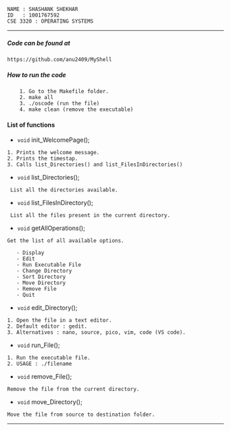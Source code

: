 ```
NAME : SHASHANK SHEKHAR
ID   : 1001767592
CSE 3320 : OPERATING SYSTEMS
```
---

##### Code can be found at

```
https://github.com/anu2409/MyShell
```

##### How to run the code

```
    1. Go to the Makefile folder.
    2. make all
    3. ./oscode (run the file)
    4. make clean (remove the executable)
```

#### List of functions
 - `void` init_WelcomePage();
 ```
 1. Prints the welcome message.
 2. Prints the timestap.
 3. Calls list_Directories() and list_FilesInDirectories()
 ```
 - `void` list_Directories();

 ```
  List all the directories available.
 ```
 - `void` list_FilesInDirectory();
 ```
  List all the files present in the current directory.
 ```
 - `void` getAllOperations();
 ```
 Get the list of all available options.

    - Display
    - Edit
    - Run Executable File
    - Change Directory
    - Sort Directory
    - Move Directory
    - Remove File
    - Quit
 ```
 - `void` edit_Directory();
 ```
 1. Open the file in a text editor.
 2. Default editor : gedit.
 3. Alternatives : nano, source, pico, vim, code (VS code).
 ```
 - `void` run_File();
 ```
 1. Run the executable file.
 2. USAGE : ./filename
 ```
 - `void` remove_File();
```
Remove the file from the current directory.
```
 - `void` move_Directory();
```
Move the file from source to destination folder.
```
---